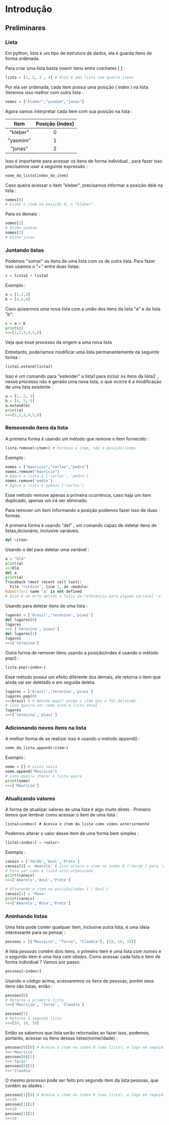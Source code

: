 # Introdução

## Preliminares 

### Lista

Em python, lista é um tipo de estrutura de dados, ela é guarda itens de forma ordenada. 

Para criar uma lista basta inserir itens entre colchetes [ ] :

```python
lista = [1, 2, 3 , 4] # Essa é uma lista com quatro itens 
```

Por ela ser ordenada, cada item possui uma posição ( index ) na lista. Veremos isso melhor com outra lista :

```python
nomes = ["kleber","yasmim","jonas"]
```

Agora vamos interpretar cada item com sua posição na lista :

|   Item   | Posição (index) |
| :------: | :-------------: |
| "kleber" |        0        |
| "yasmim" |        1        |
| "jonas"  |        2        |

Isso é importante para acessar os itens de forma individual , para fazer isso precisamos usar a seguinte expressão :

```python
nome_da_lista[index_do_item]
```

Caso queira acessar o item "kleber", precisamos informar a posição dele na lista :

```python
nomes[0]
# Exibe o item na posição 0, o "kleber"
```

Para os demais :

```python
nomes[1]
# Exibe yasmim
nomes[2]
# Exibe jonas
```

### Juntando listas

Podemos "somar" os itens de uma lista com os de outra lista. Para fazer isso usamos o "+" entre duas listas:

```python
c = lista1 + lista2
```

Exemplo :

```python
a = [1,2,3]
b = [4,5,6]
```

Caso quisermos uma nova lista com a união dos itens da lista "a" e da lista "b":

```python
c = a + b
print(c)
>>>[1,2,3,4,5,6]
```

Veja que esse processo da origem a uma nova lista 

Entretanto, poderíamos modificar uma lista permanentemente  da seguinte forma :

```python
lista1.extend(lista2)
```

Isso é um comando para "estender" a lista1 para incluir os itens da lista2 , nesse processo não é gerado uma nova lista, o que ocorre é a modificação de uma lista existente :

```python
a = [1, 2, 3]
b = [4, 5, 6]
a.extend(b)
print(a)
>>>[1,2,3,4,5,6]
```

### Removendo itens da lista

A primeira forma é usando um método que remove o item fornecido :

```python
lista.remove(<item>) # Forneça o item, não a posição/index
```

Exemplo :

```python
nomes = ["mauricio","carlos","pedro"]
nomes.remove("mauricio")
# Agora a lista é ['carlos', 'pedro']
nomes.remove('pedro')
# Agora a lista é apenas ['carlos']
```

Esse método remove apenas a primeira ocorrência, caso haja um item duplicado, apenas um irá ser eliminado.

Para remover um item informando a posição podemos fazer isso de duas formas.

A primeira forma é  usando "del" , um comando capaz de deletar itens de listas,dicionário, inclusive variáveis.

```python
del <item>
```

Usando o del para deletar uma variável :

```python
a = "Olá"
print(a)
>>>Olá
del a 
print(a)
Traceback (most recent call last):
  File "<stdin>", line 1, in <module>
NameError: name 'a' is not defined
# Esse é um erro devido a falta de referência para alguma váriavel 'a'
```

Usando para deletar itens de uma lista :

```python
lugares = ['brasil','teresina','piaui']
del lugares[0]
lugares
>>> ['teresina','piaui']
del lugares[1]
lugares
>>>['teresina']
```

Outra forma de remover itens usando a posição/index  é usando o método pop() :

```python
lista.pop(<index>)
```

Esse método possui um efeito diferente dos demais, ele retorna o item que ainda vai ser deletado e em seguida deleta.

```python
lugares = ['brasil','teresina','piaui']
lugares.pop(0)
>>>brasil # O método pop() exibe o item que o foi deletado
# Caso queira ver como está a lista atual
lugares
>>>['teresina','piaui']
```

### Adicionando novos itens na lista

A melhor forma de se realizar isso é usando o método append() : 

```python
nome_da_lista.append(<item>)
```

Exemplo :

```python
nome = [] # Lista vazia
nome.append("Mauricio")
# Caso queira checar a lista agora
print(nome)
>>>['Mauricio']
```

### Atualizando valores

A forma de atualizar valores de uma lista é algo muito direto . Primeiro temos que lembrar como acessar o item de uma lista :

```
lista[<index>] # Acessa o item da lista como vimos anteriormente
```

Podemos alterar o valor desse item de uma forma bem simples :

```python
lista[<index>] = <valor>
```

Exemplo :

```python
canais = ['Verde','Azul','Preto']
canais[0] = 'Amarelo' # Isso altera o item no index 0 ('Verde') para 'Amarelo'
# Para ver como a lista está organizada
print(canais)
>>>['Amarelo','Azul','Preto']

# Alterando o item na posição/index 1 ('Azul')
canais[1] = 'Rosa'
print(canais)
>>>['Amarelo','Rosa','Preto']
```



### Aninhando listas 

Uma lista pode conter qualquer item, inclusive outra lista, é uma  ideia interessante para se pensar :

```python
pessoas = [["Mauricio", "Tarso", "Claudia"], [19, 18, 18]]
```

A lista *pessoas* contém dois itens, o primeiro item é uma lista com *nomes* e o segundo item é uma lista com *idades*. Como acessar cada lista e item de forma individual ? Vamos por passo.

```python
pessoas[<index>]
```

Usando o código acima, acessaremos os itens de pessoas, porém seus itens são listas, então :

```python
pessoas[0]
# Retorna a primeira lista
>>>['Mauricio', 'Tarso', 'Claudia']
```

```python
pessoas[1]
# Retorna a segunda lista 
>>>[19, 18, 18]
```

Então se sabemos que lista serão retornadas ao fazer isso, podemos, portanto, acessar os itens dessas listas(nome/idade) :

```python
pessoas[0][0] # Acessa o item no index 0 (uma lista), e logo em seguida acessa o item dela
>>>'Mauricio'
pessoas[0][1]
>>>'Tarso'
pessoas[0][2]
>>>'Claudia'
```

O mesmo processo pode ser feito pro segundo item da lista pessoas, que contém as idades :

```python
pessoas[1][0] # Acessa o item no index 0 (uma lista), e logo em seguida acessa o item dela
>>>19
pessoas[1][1]
>>>18
pessoas[1][2]
>>>18
```

  
